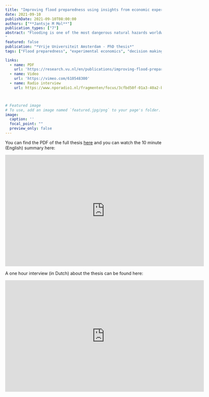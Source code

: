 ```yaml
---
title: "Improving flood preparedness using insights from economic experiments"
date: 2021-09-10
publishDate: 2021-09-10T08:00:00
authors: ["**Jantsje M Mol**"]
publication_types: ["7"]
abstract: "Flooding is one of the most dangerous natural hazards worldwide, causing widespread economic damage in coastal areas, thousands of deaths and injuries, and displacing millions of people every year. Individual homeowners can take a number of measures to reduce potential flood damage to their homes, but few people in flood-prone areas invest in these measures. This thesis examines several factors that could explain the lack of voluntary investment, including moral hazard, risk misperceptions and bounded rationality. Furthermore, this thesis investigates various incentives to stimulate investments in damage-reducing measures, such as insurance incentives, risk communication in virtual reality and social norm-nudges. This is achieved by experimental economics methods: lab experiments with students, online experiments in surveys with homeowners in flood-prone areas, as well as an economic experiment using a virtual reality experience.
"
featured: false
publication: "*Vrije Universiteit Amsterdam - PhD thesis*"
tags: ["Flood preparedness", "experimental economics", "decision making under risk", "behavioral insurance", "risk perception", "virtual reality"]

links:
  - name: PDF
    url: 'https://research.vu.nl/en/publications/improving-flood-preparedness-using-insights-from-economic-experim'  
  - name: Video
    url: 'https://vimeo.com/610548300'
  - name: Radio interview
    url: https://www.nporadio1.nl/fragmenten/focus/3cfbd50f-01a3-40a2-b55c-a2d7bd626c9a/2021-09-28-hoe-kunnen-we-onszelf-beter-voorbereiden-op-een-overstroming 



# Featured image
# To use, add an image named `featured.jpg/png` to your page's folder. 
image:
  caption: ''
  focal_point: ""
  preview_only: false
---
```


You can find the PDF of the full thesis [here](https://research.vu.nl/en/publications/improving-flood-preparedness-using-insights-from-economic-experim) and you can watch the 10 minute (English) summary here:

<iframe src="https://player.vimeo.com/video/610548300" width="640" height="360" frameborder="0" allow="autoplay; fullscreen" allowfullscreen></iframe>

A one hour interview (in Dutch) about the thesis can be found here:

<iframe src="https://content.omroep.nl/arla/p/npo/visualradio/nporadio1_vsr/2021/9/28/nporadio1_vsr-20210928-013700-003lqp.mp4" width="640" height="360" frameborder="0" allow="fullscreen" allowfullscreen></iframe>